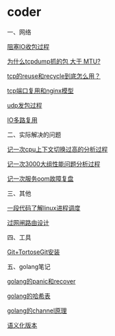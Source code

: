 # coder
一、网络

[阻塞IO收包过程](https://mp.weixin.qq.com/s?__biz=Mzg2MDc2OTYxMQ==&mid=2247483660&idx=1&sn=49e2a88826f6bd4fe6de62212e528464&chksm=ce201d28f957943e9914fad427b34d2a704a753624ab5e4e6384fff6fd74248b881c906cc1ed&token=903968376&lang=zh_CN#rd)

[为什么tcpdump抓的包 大于 MTU?](https://zhuanlan.zhihu.com/p/520913734)

[tcp的reuse和recycle到底怎么用？](https://mp.weixin.qq.com/s?__biz=Mzg2MDc2OTYxMQ==&mid=2247483709&idx=1&sn=9d7bb0b7fe8dadf92dd273c1c6b8d57f&chksm=ce201d19f957940f9ed7f69be417e9b9fa5a28430aea890e7895bea254d603ee7700581fc413&token=575871069&lang=zh_CN#rd)

[tcp端口复用和nginx模型](https://mp.weixin.qq.com/s?__biz=Mzg2MDc2OTYxMQ==&mid=2247483704&idx=1&sn=83b63af4944be05c837be0242f4cd9f9&chksm=ce201d1cf957940a32d786bf9bf3335349108cfd28bace60e75c56a243e5bfb840d68c6eb796&token=575871069&lang=zh_CN#rd)

[udp发包过程](https://mp.weixin.qq.com/s?__biz=Mzg2MDc2OTYxMQ==&mid=2247483719&idx=1&sn=e71052feb23901afda023752b81a45de&chksm=ce201d63f9579475b78436c4516548fb942d97d22162a5affcae956f69abfe1ef7022990377f&token=575871069&lang=zh_CN#rd)

[IO多路复用](https://mp.weixin.qq.com/s?__biz=Mzg2MDc2OTYxMQ==&mid=2247483728&idx=1&sn=aeeda5c938991cb22dfbbe86ab9083bd&chksm=ce201d74f9579462fd0c3e113cba9d99b823beb5a751ce50028bdedd63f3fe2cbfbb558b002c&token=771611665&lang=zh_CN#rd)



二、实际解决的问题

[记一次cpu上下文切换过高的分析过程](https://zhuanlan.zhihu.com/p/520924722)

[记一次3000大组性能问题分析过程](https://zhuanlan.zhihu.com/p/520936807)

[记一次服务oom故障复盘](https://zhuanlan.zhihu.com/p/523828907)


三、其他

[一段代码了解linux进程调度](https://zhuanlan.zhihu.com/p/526307049)

[过网闸路由设计](https://zhuanlan.zhihu.com/p/532436768)


四、工具

[Git+TortoseGit安装](https://zhuanlan.zhihu.com/p/532389884)

五、golang笔记

[golang的panic和recover](https://zhuanlan.zhihu.com/p/536641134)

[golang的哈希表](https://zhuanlan.zhihu.com/p/536637557)

[golang的channel原理](https://zhuanlan.zhihu.com/p/536634003)

[语义化版本](https://mp.weixin.qq.com/s?__biz=Mzg2MDc2OTYxMQ==&mid=2247483735&idx=1&sn=1f78500e6593126ee50dab19d3330726&chksm=ce201d73f95794656a16073022065304787abaf53a5b4b9ca1a6e7ed0e7a1330fb641dec5a9b&token=771611665&lang=zh_CN#rd)


